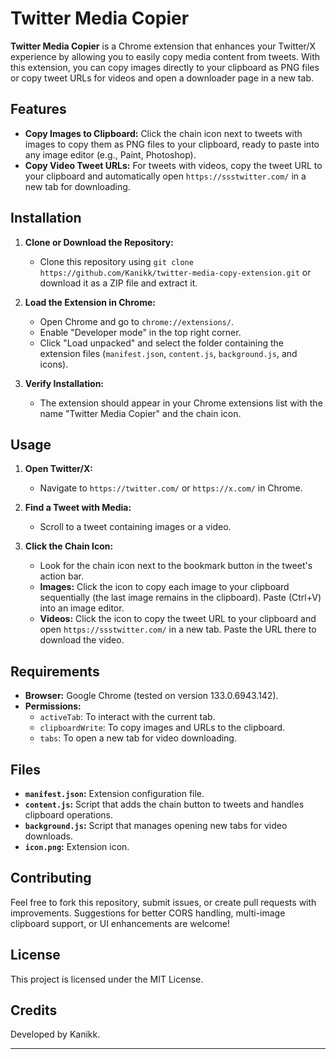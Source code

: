 # Twitter Media Copier

**Twitter Media Copier** is a Chrome extension that enhances your Twitter/X experience by allowing you to easily copy media content from tweets. With this extension, you can copy images directly to your clipboard as PNG files or copy tweet URLs for videos and open a downloader page in a new tab.

## Features

- **Copy Images to Clipboard:** Click the chain icon next to tweets with images to copy them as PNG files to your clipboard, ready to paste into any image editor (e.g., Paint, Photoshop).
- **Copy Video Tweet URLs:** For tweets with videos, copy the tweet URL to your clipboard and automatically open `https://ssstwitter.com/` in a new tab for downloading.

## Installation

1. **Clone or Download the Repository:**
   - Clone this repository using `git clone https://github.com/Kanikk/twitter-media-copy-extension.git` or download it as a ZIP file and extract it.

2. **Load the Extension in Chrome:**
   - Open Chrome and go to `chrome://extensions/`.
   - Enable "Developer mode" in the top right corner.
   - Click "Load unpacked" and select the folder containing the extension files (`manifest.json`, `content.js`, `background.js`, and icons).

3. **Verify Installation:**
   - The extension should appear in your Chrome extensions list with the name "Twitter Media Copier" and the chain icon.

## Usage

1. **Open Twitter/X:**
   - Navigate to `https://twitter.com/` or `https://x.com/` in Chrome.

2. **Find a Tweet with Media:**
   - Scroll to a tweet containing images or a video.

3. **Click the Chain Icon:**
   - Look for the chain icon next to the bookmark button in the tweet's action bar.
   - **Images:** Click the icon to copy each image to your clipboard sequentially (the last image remains in the clipboard). Paste (Ctrl+V) into an image editor.
   - **Videos:** Click the icon to copy the tweet URL to your clipboard and open `https://ssstwitter.com/` in a new tab. Paste the URL there to download the video.

## Requirements

- **Browser:** Google Chrome (tested on version 133.0.6943.142).
- **Permissions:**
  - `activeTab`: To interact with the current tab.
  - `clipboardWrite`: To copy images and URLs to the clipboard.
  - `tabs`: To open a new tab for video downloading.

## Files

- **`manifest.json`:** Extension configuration file.
- **`content.js`:** Script that adds the chain button to tweets and handles clipboard operations.
- **`background.js`:** Script that manages opening new tabs for video downloads.
- **`icon.png`:** Extension icon.

## Contributing

Feel free to fork this repository, submit issues, or create pull requests with improvements. Suggestions for better CORS handling, multi-image clipboard support, or UI enhancements are welcome!

## License

This project is licensed under the MIT License.

## Credits

Developed by Kanikk.

---
